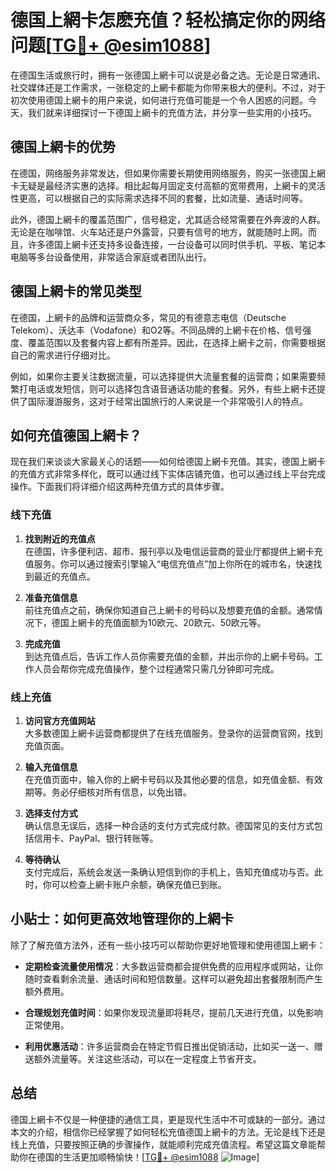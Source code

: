 # 德国上網卡怎麽充值？轻松搞定你的网络问题[[TG💪+ @esim1088](https://t.me/s/esim1088)]

在德国生活或旅行时，拥有一张德国上網卡可以说是必备之选。无论是日常通讯、社交媒体还是工作需求，一张稳定的上網卡都能为你带来极大的便利。不过，对于初次使用德国上網卡的用户来说，如何进行充值可能是一个令人困惑的问题。今天，我们就来详细探讨一下德国上網卡的充值方法，并分享一些实用的小技巧。

## 德国上網卡的优势

在德国，网络服务非常发达，但如果你需要长期使用网络服务，购买一张德国上網卡无疑是最经济实惠的选择。相比起每月固定支付高额的宽带费用，上網卡的灵活性更高，可以根据自己的实际需求选择不同的套餐，比如流量、通话时间等。

此外，德国上網卡的覆盖范围广，信号稳定，尤其适合经常需要在外奔波的人群。无论是在咖啡馆、火车站还是户外露营，只要有信号的地方，就能随时上网。而且，许多德国上網卡还支持多设备连接，一台设备可以同时供手机、平板、笔记本电脑等多台设备使用，非常适合家庭或者团队出行。

## 德国上網卡的常见类型

在德国，上網卡的品牌和运营商众多，常见的有德意志电信（Deutsche Telekom）、沃达丰（Vodafone）和O2等。不同品牌的上網卡在价格、信号强度、覆盖范围以及套餐内容上都有所差异。因此，在选择上網卡之前，你需要根据自己的需求进行仔细对比。

例如，如果你主要关注数据流量，可以选择提供大流量套餐的运营商；如果需要频繁打电话或发短信，则可以选择包含语音通话功能的套餐。另外，有些上網卡还提供了国际漫游服务，这对于经常出国旅行的人来说是一个非常吸引人的特点。

## 如何充值德国上網卡？

现在我们来谈谈大家最关心的话题——如何给德国上網卡充值。其实，德国上網卡的充值方式非常多样化，既可以通过线下实体店铺充值，也可以通过线上平台完成操作。下面我们将详细介绍这两种充值方式的具体步骤。

### 线下充值

1. **找到附近的充值点**  
   在德国，许多便利店、超市、报刊亭以及电信运营商的营业厅都提供上網卡充值服务。你可以通过搜索引擎输入“电信充值点”加上你所在的城市名，快速找到最近的充值点。

2. **准备充值信息**  
   前往充值点之前，确保你知道自己上網卡的号码以及想要充值的金额。通常情况下，德国上網卡的充值面额为10欧元、20欧元、50欧元等。

3. **完成充值**  
   到达充值点后，告诉工作人员你需要充值的金额，并出示你的上網卡号码。工作人员会帮你完成充值操作，整个过程通常只需几分钟即可完成。

### 线上充值

1. **访问官方充值网站**  
   大多数德国上網卡运营商都提供了在线充值服务。登录你的运营商官网，找到充值页面。

2. **输入充值信息**  
   在充值页面中，输入你的上網卡号码以及其他必要的信息，如充值金额、有效期等。务必仔细核对所有信息，以免出错。

3. **选择支付方式**  
   确认信息无误后，选择一种合适的支付方式完成付款。德国常见的支付方式包括信用卡、PayPal、银行转账等。

4. **等待确认**  
   支付完成后，系统会发送一条确认短信到你的手机上，告知充值成功与否。此时，你可以检查上網卡账户余额，确保充值已到账。

## 小贴士：如何更高效地管理你的上網卡

除了了解充值方法外，还有一些小技巧可以帮助你更好地管理和使用德国上網卡：

- **定期检查流量使用情况**：大多数运营商都会提供免费的应用程序或网站，让你随时查看剩余流量、通话时间和短信数量。这样可以避免超出套餐限制而产生额外费用。
  
- **合理规划充值时间**：如果你发现流量即将耗尽，提前几天进行充值，以免影响正常使用。

- **利用优惠活动**：许多运营商会在特定节假日推出促销活动，比如买一送一、赠送额外流量等。关注这些活动，可以在一定程度上节省开支。

## 总结

德国上網卡不仅是一种便捷的通信工具，更是现代生活中不可或缺的一部分。通过本文的介绍，相信你已经掌握了如何轻松充值德国上網卡的方法。无论是线下还是线上充值，只要按照正确的步骤操作，就能顺利完成充值流程。希望这篇文章能帮助你在德国的生活更加顺畅愉快！[[TG💪+ @esim1088](https://t.me/s/esim1088) ![Image](https://i.postimg.cc/4NQfJmqS/Snipaste-2025-05-13-00-14-12.png)]